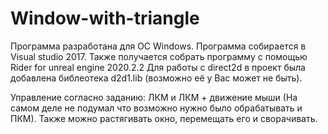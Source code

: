 # Window-with-triangle

Программа разработана для ОС Windows.
Программа собирается в Visual studio 2017. Также получается собрать программу с помощью Rider for unreal engine 2020.2.2
Для работы с direct2d в проект была добавлена библеотека d2d1.lib (возможно её у Вас может не быть).

Управление согласно заданию: ЛКМ и ЛКМ + движение мыши (На самом деле не подумал что возможно нужно было обрабатывать и ПКМ). Также можно растягивать окно, перемещать его и сворачивать.
